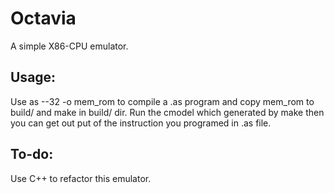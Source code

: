 # Octavia
A simple X86-CPU emulator.


## Usage:
Use as --32 -o mem_rom to compile a .as program and copy mem_rom to build/ and make in build/ dir. Run the cmodel which generated by make then you can get out put of the instruction you programed in .as file. 

## To-do:
Use C++ to refactor this emulator.
